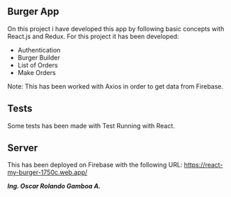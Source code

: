 ## Burger App

On this project i have developed this app by  following basic concepts with React.js and Redux.
For this project it has been developed:

- Authentication
- Burger Builder
- List of Orders
- Make Orders

Note: This has been worked with Axios in order to get data from Firebase.

## Tests

Some tests has been made with Test Running with React.

## Server

This has been deployed on Firebase with the following URL: https://react-my-burger-1750c.web.app/

***Ing. Oscar Rolando Gamboa A.***

